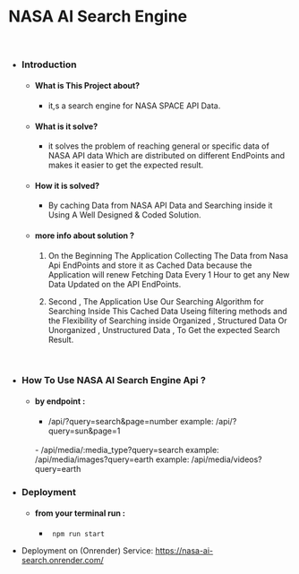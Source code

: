 # NASA AI Search Engine 
<br>

- ### Introduction 
    
    - #### What is This Project about?

        - it,s a search engine for NASA SPACE API Data.

    - #### What is it solve?

        - it solves the problem of reaching general or specific data of NASA API data Which are distributed on different EndPoints and makes it easier to get the expected result.


    - #### How it is solved?

        - By caching Data from NASA API Data and Searching inside it Using A Well Designed & Coded Solution.
     
    - #### more info about solution ?
        1) On the Beginning The Application Collecting The Data from Nasa Api EndPoints and store it as Cached Data because the Application will renew Fetching Data Every 1 Hour to get any New Data Updated on the API EndPoints.

        2) Second , The Application Use  Our Searching Algorithm for Searching Inside This Cached Data Useing filtering methods and the Flexibility of Searching inside Organized , Structured Data Or Unorganized , Unstructured Data , To Get the expected Search Result.
<br>

- ### How To Use NASA AI Search Engine Api ?
    - #### by endpoint : 
        - /api/?query=search&page=number
        example: /api/?query=sun&page=1
        <br>  
        - /api/media/:media_type?query=search
            example: /api/media/images?query=earth
            example: /api/media/videos?query=earth            

- ### Deployment 
    - #### from your terminal run :
        - ``` npm run start``` 


- Deployment on  (Onrender) Service:  https://nasa-ai-search.onrender.com/
